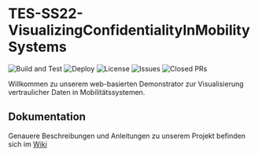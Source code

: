 # TES-SS22-VisualizingConfidentialityInMobilitySystems

![Build and Test](https://github.com/KASTEL-MobilityLab/TES-SS22-VisualizingConfidentialityInMobilitySystems/actions/workflows/build.yml/badge.svg)
![Deploy](https://github.com/KASTEL-MobilityLab/TES-SS22-VisualizingConfidentialityInMobilitySystems/actions/workflows/deploy.yml/badge.svg)
![License](https://img.shields.io/github/license/KASTEL-MobilityLab/TES-SS22-VisualizingConfidentialityInMobilitySystems)
![Issues](https://img.shields.io/github/issues/KASTEL-MobilityLab/TES-SS22-VisualizingConfidentialityInMobilitySystems)
![Closed PRs](https://img.shields.io/github/issues-pr-closed/KASTEL-MobilityLab/TES-SS22-VisualizingConfidentialityInMobilitySystems)

Willkommen zu unserem web-basierten Demonstrator zur Visualisierung vertraulicher Daten in Mobilitätssystemen.

## Dokumentation

Genauere Beschreibungen und Anleitungen zu unserem Projekt befinden sich im [Wiki](https://github.com/KASTEL-MobilityLab/TES-SS22-VisualizingConfidentialityInMobilitySystems/wiki)
